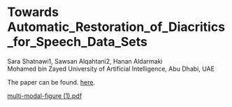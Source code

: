 # Towards Automatic_Restoration_of_Diacritics_for_Speech_Data_Sets


Sara Shatnawi1, Sawsan Alqahtani2, Hanan Aldarmaki <br>
Mohamed bin Zayed University of Artificial Intelligence, Abu Dhabi, UAE

The paper can be found. [here](https://arxiv.org/pdf/2311.10771.pdf).

[multi-modal-figure (1).pdf](https://github.com/SaraShatnawi/Diacritization/files/14813175/multi-modal-figure.1.pdf)
